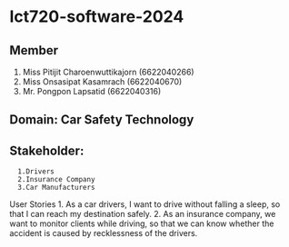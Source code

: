 # Ict720-software-2024
## Member
1. Miss Pitijit Charoenwuttikajorn (6622040266)
2. Miss Onsasipat Kasamrach (6622040670)
3. Mr. Pongpon Lapsatid (6622040316)
          
## Domain: Car Safety Technology
## Stakeholder:
      1.Drivers
      2.Insurance Company
      3.Car Manufacturers
User Stories
      1. As a car drivers, I want to drive without falling a sleep, so that I can reach my destination safely. 
      2. As an insurance company, we want to monitor clients while driving, so that we can know whether the accident is caused by    recklessness of the drivers.
